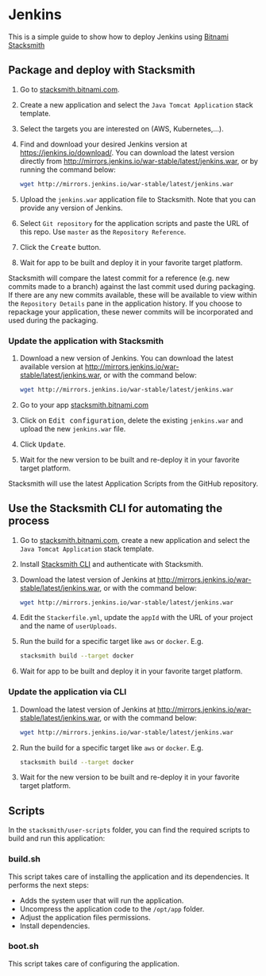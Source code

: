 # Jenkins

This is a simple guide to show how to deploy Jenkins using [Bitnami Stacksmith](https://stacksmith.bitnami.com)

## Package and deploy with Stacksmith

1. Go to [stacksmith.bitnami.com](https://stacksmith.bitnami.com).
2. Create a new application and select the `Java Tomcat Application` stack template.
3. Select the targets you are interested on (AWS, Kubernetes,...).
4. Find and download your desired Jenkins version at https://jenkins.io/download/. You can download the latest version directly from http://mirrors.jenkins.io/war-stable/latest/jenkins.war, or by running the command below:

   ```bash
   wget http://mirrors.jenkins.io/war-stable/latest/jenkins.war
   ```

5. Upload the `jenkins.war` application file to Stacksmith. Note that you can provide any version of Jenkins.
6. Select `Git repository` for the application scripts and paste the URL of this repo. Use `master` as the `Repository Reference`.
7. Click the <kbd>Create</kbd> button.
8. Wait for app to be built and deploy it in your favorite target platform.

Stacksmith will compare the latest commit for a reference (e.g. new commits made to a branch) against the last commit used during packaging. If there are any new commits available, these will be available to view within the `Repository Details` pane in the application history. If you choose to repackage your application, these newer commits will be incorporated and used during the packaging.

### Update the application with Stacksmith

1. Download a new version of Jenkins. You can download the latest available version at http://mirrors.jenkins.io/war-stable/latest/jenkins.war, or with the command below:

   ```bash
   wget http://mirrors.jenkins.io/war-stable/latest/jenkins.war
   ```

2. Go to your app [stacksmith.bitnami.com](https://stacksmith.bitnami.com)
3. Click on <kbd>Edit configuration</kbd>, delete the existing `jenkins.war` and upload the new `jenkins.war` file.
4. Click <kbd>Update</kbd>.
5. Wait for the new version to be built and re-deploy it in your favorite target platform.

Stacksmith will use the latest Application Scripts from the GitHub repository.

## Use the Stacksmith CLI for automating the process

1. Go to [stacksmith.bitnami.com](https://stacksmith.bitnami.com), create a new application and select the `Java Tomcat Application` stack template.
2. Install [Stacksmith CLI](https://github.com/bitnami/stacksmith-cli) and authenticate with Stacksmith.
3. Download the latest version of Jenkins at http://mirrors.jenkins.io/war-stable/latest/jenkins.war, or with the command below:

   ```bash
   wget http://mirrors.jenkins.io/war-stable/latest/jenkins.war
   ```

4. Edit the `Stackerfile.yml`,  update the `appId` with the URL of your project and the name of `userUploads`.
5. Run the build for a specific target like `aws` or `docker`. E.g.

   ```bash
   stacksmith build --target docker
   ```
6. Wait for app to be built and deploy it in your favorite target platform.

### Update the application via CLI

1. Download the latest version of Jenkins at http://mirrors.jenkins.io/war-stable/latest/jenkins.war, or with the command below:

   ```bash
   wget http://mirrors.jenkins.io/war-stable/latest/jenkins.war
   ```

2. Run the build for a specific target like `aws` or `docker`. E.g.

   ```bash
   stacksmith build --target docker
   ```

3. Wait for the new version to be built and re-deploy it in your favorite target platform.

## Scripts

In the `stacksmith/user-scripts` folder, you can find the required scripts to build and run this application:

### build.sh

This script takes care of installing the application and its dependencies. It performs the next steps:

* Adds the system user that will run the application.
* Uncompress the application code to the `/opt/app` folder.
* Adjust the application files permissions.
* Install dependencies.

### boot.sh

This script takes care of configuring the application.

